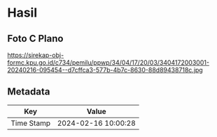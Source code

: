 # Hasil

## Foto C Plano

https://sirekap-obj-formc.kpu.go.id/c734/pemilu/ppwp/34/04/17/20/03/3404172003001-20240216-095454--d7cffca3-577b-4b7c-8630-88d89438718c.jpg


## Metadata

| Key        | Value               |
| ---------- | ------------------- |
| Time Stamp | 2024-02-16 10:00:28 |



